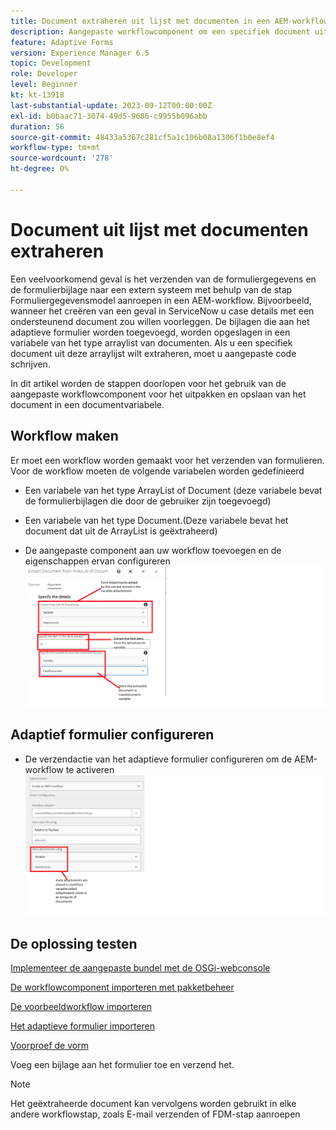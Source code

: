 ```yaml
---
title: Document extraheren uit lijst met documenten in een AEM-workflow
description: Aangepaste workflowcomponent om een specifiek document uit een lijst met documenten te extraheren
feature: Adaptive Forms
version: Experience Manager 6.5
topic: Development
role: Developer
level: Beginner
kt: kt-13918
last-substantial-update: 2023-09-12T00:00:00Z
exl-id: b0baac71-3074-49d5-9686-c9955b096abb
duration: 56
source-git-commit: 48433a5367c281cf5a1c106b08a1306f1b0e8ef4
workflow-type: tm+mt
source-wordcount: '278'
ht-degree: 0%

---
```


# Document uit lijst met documenten extraheren

Een veelvoorkomend geval is het verzenden van de formuliergegevens en de formulierbijlage naar een extern systeem met behulp van de stap Formuliergegevensmodel aanroepen in een AEM-workflow. Bijvoorbeeld, wanneer het creëren van een geval in ServiceNow u case details met een ondersteunend document zou willen voorleggen. De bijlagen die aan het adaptieve formulier worden toegevoegd, worden opgeslagen in een variabele van het type arraylist van documenten. Als u een specifiek document uit deze arraylijst wilt extraheren, moet u aangepaste code schrijven.

In dit artikel worden de stappen doorlopen voor het gebruik van de aangepaste workflowcomponent voor het uitpakken en opslaan van het document in een documentvariabele.

## Workflow maken

Er moet een workflow worden gemaakt voor het verzenden van formulieren. Voor de workflow moeten de volgende variabelen worden gedefinieerd

* Een variabele van het type ArrayList of Document (deze variabele bevat de formulierbijlagen die door de gebruiker zijn toegevoegd)
* Een variabele van het type Document.(Deze variabele bevat het document dat uit de ArrayList is geëxtraheerd)

* De aangepaste component aan uw workflow toevoegen en de eigenschappen ervan configureren
  ![ extract-punt-werkschema ](assets/extract-document-array-list.png)

## Adaptief formulier configureren

* De verzendactie van het adaptieve formulier configureren om de AEM-workflow te activeren
  ![ voorleggen-actie ](assets/store-attachments.png)

## De oplossing testen

[Implementeer de aangepaste bundel met de OSGi-webconsole](assets/ExtractItemsFromArray.core-1.0.0-SNAPSHOT.jar)

[De workflowcomponent importeren met pakketbeheer](assets/Extract-item-from-documents-list.zip)

[De voorbeeldworkflow importeren](assets/extract-item-sample-workflow.zip)

[Het adaptieve formulier importeren](assets/test-attachment-extractions-adaptive-form.zip)

[ Voorproef de vorm ](http://localhost:4502/content/dam/formsanddocuments/testattachmentsextractions/jcr:content?wcmmode=disabled)

Voeg een bijlage aan het formulier toe en verzend het.

>[!NOTE]
>
>Het geëxtraheerde document kan vervolgens worden gebruikt in elke andere workflowstap, zoals E-mail verzenden of FDM-stap aanroepen
